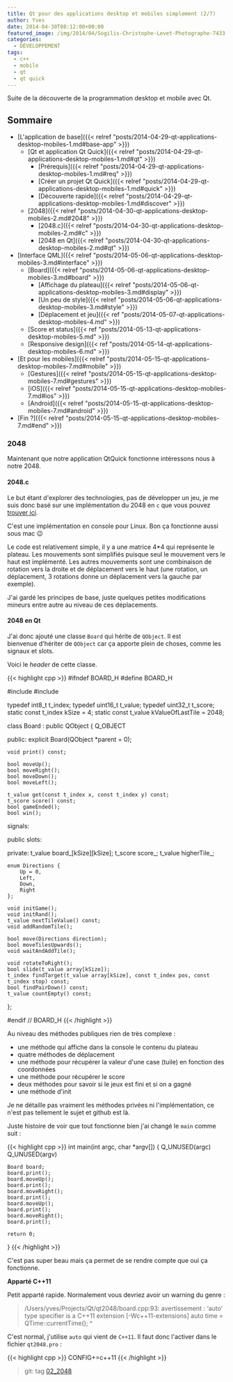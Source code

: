 ```yaml
---
title: Qt pour des applications desktop et mobiles simplement (2/7)
author: Yves
date: 2014-04-30T08:12:00+00:00
featured_image: /img/2014/04/Sogilis-Christophe-Levet-Photographe-7433.jpg
categories:
  - DÉVELOPPEMENT
tags:
  - c++
  - mobile
  - qt
  - qt quick
---
```


Suite de la découverte de la programmation desktop et mobile avec Qt.

## Sommaire

- [L'application de base]({{< relref "posts/2014-04-29-qt-applications-desktop-mobiles-1.md#base-app" >}})
  - [Qt et application Qt Quick]({{< relref "posts/2014-04-29-qt-applications-desktop-mobiles-1.md#qt" >}})
    - [Prérequis]({{< relref "posts/2014-04-29-qt-applications-desktop-mobiles-1.md#req" >}})
    - [Créer un projet Qt Quick]({{< relref "posts/2014-04-29-qt-applications-desktop-mobiles-1.md#quick" >}})
    - [Découverte rapide]({{< relref "posts/2014-04-29-qt-applications-desktop-mobiles-1.md#discover" >}})
  - [2048]({{< relref "posts/2014-04-30-qt-applications-desktop-mobiles-2.md#2048" >}})
    - [2048.c]({{< relref "posts/2014-04-30-qt-applications-desktop-mobiles-2.md#c" >}})
    - [2048 en Qt]({{< relref "posts/2014-04-30-qt-applications-desktop-mobiles-2.md#qt" >}})
- [Interface QML]({{< relref "posts/2014-05-06-qt-applications-desktop-mobiles-3.md#interface" >}})
  - [Board]({{< relref "posts/2014-05-06-qt-applications-desktop-mobiles-3.md#board" >}})
    - [Affichage du plateau]({{< relref "posts/2014-05-06-qt-applications-desktop-mobiles-3.md#display" >}})
    - [Un peu de style]({{< relref "posts/2014-05-06-qt-applications-desktop-mobiles-3.md#style" >}})
    - [Déplacement et jeu]({{< ref "posts/2014-05-07-qt-applications-desktop-mobiles-4.md" >}})
  - [Score et status]({{< ref "posts/2014-05-13-qt-applications-desktop-mobiles-5.md" >}})
  - [Responsive design]({{< ref "posts/2014-05-14-qt-applications-desktop-mobiles-6.md" >}})
- [Et pour les mobiles]({{< relref "posts/2014-05-15-qt-applications-desktop-mobiles-7.md#mobile" >}})
  - [Gestures]({{< relref "posts/2014-05-15-qt-applications-desktop-mobiles-7.md#gestures" >}})
  - [iOS]({{< relref "posts/2014-05-15-qt-applications-desktop-mobiles-7.md#ios" >}})
  - [Android]({{< relref "posts/2014-05-15-qt-applications-desktop-mobiles-7.md#android" >}})
- [Fin ?]({{< relref "posts/2014-05-15-qt-applications-desktop-mobiles-7.md#end" >}})

### 2048 <a id="2048"></a>

Maintenant que notre application QtQuick fonctionne intéressons nous à notre 2048.

#### 2048.c <a id="c"></a>

Le but étant d'explorer des technologies, pas de développer un jeu, je me suis donc basé sur une implémentation du 2048 en `c` que vous pouvez [trouver ici](https://github.com/mevdschee/2048.c).

C'est une implémentation en console pour Linux. Bon ça fonctionne aussi sous mac 😉

Le code est relativement simple, il y a une matrice 4*4 qui représente le plateau. Les mouvements sont simplifiés puisque seul le mouvement vers le haut est implémenté. Les autres mouvements sont une combinaison de rotation vers la droite et de déplacement vers le haut (une rotation, un déplacement, 3 rotations donne un déplacement vers la gauche par exemple).

J'ai gardé les principes de base, juste quelques petites modifications mineurs entre autre au niveau de ces déplacements.

#### 2048 en Qt <a id="qt"></a>

J'ai donc ajouté une classe `Board` qui hérite de `QObject`. Il est bienvenue d'hériter de `QObject` car ça apporte plein de choses, comme les signaux et slots.

Voici le _header_ de cette classe.

{{< highlight cpp >}}
#ifndef BOARD_H
#define BOARD_H

#include <QObject>
#include <QStringList>

typedef int8_t t_index;
typedef uint16_t t_value;
typedef uint32_t t_score;
static const t_index kSize = 4;
static const t_value kValueOfLastTile = 2048;

class Board : public QObject {
    Q_OBJECT

public:
    explicit Board(QObject *parent = 0);

    void print() const;

    bool moveUp();
    bool moveRight();
    bool moveDown();
    bool moveLeft();

    t_value get(const t_index x, const t_index y) const;
    t_score score() const;
    bool gameEnded();
    bool win();

signals:

public slots:

private:
    t_value board_[kSize][kSize];
    t_score score_;
    t_value higherTile_;

    enum Directions {
        Up = 0,
        Left,
        Down,
        Right
    };

    void initGame();
    void initRand();
    t_value nextTileValue() const;
    void addRandomTile();

    bool move(Directions direction);
    bool moveTilesUpwards();
    void waitAndAddTile();

    void rotateToRight();
    bool slide(t_value array[kSize]);
    t_index findTarget(t_value array[kSize], const t_index pos, const t_index stop) const;
    bool findPairDown() const;
    t_value countEmpty() const;
};

#endif // BOARD_H
{{< /highlight >}}

Au niveau des méthodes publiques rien de très complexe :

- une méthode qui affiche dans la console le contenu du plateau
- quatre méthodes de déplacement
- une méthode pour récupérer la valeur d'une case (tuile) en fonction des coordonnées
- une méthode pour récupérer le score
- deux méthodes pour savoir si le jeux est fini et si on a gagné
- une méthode d'init

Je ne détaille pas vraiment les méthodes privées ni l'implémentation, ce n'est pas tellement le sujet et github est là.

Juste histoire de voir que tout fonctionne bien j'ai changé le `main` comme suit :

{{< highlight cpp >}}
int main(int argc, char *argv[])
{
    Q_UNUSED(argc)
    Q_UNUSED(argv)

    Board board;
    board.print();
    board.moveUp();
    board.print();
    board.moveRight();
    board.print();
    board.moveUp();
    board.print();
    board.moveRight();
    board.print();

    return 0;
}
{{< /highlight >}}

C'est pas super beau mais ça permet de se rendre compte que oui ça fonctionne.

**Apparté C++11**

Petit apparté rapide. Normalement vous devriez avoir un warning du genre :

> /Users/yves/Projects/Qt/qt2048/board.cpp:93: avertissement : ‘auto’ type specifier is a C++11 extension [-Wc++11-extensions] auto time = QTime::currentTime(); ^

C'est normal, j'utilise `auto` qui vient de `C++11`. Il faut donc l'activer dans le fichier `qt2048.pro` :

{{< highlight cpp >}}
CONFIG+=c++11
{{< /highlight >}}

> git: tag [02_2048](https://github.com/sogilis/qt2048/tree/O2_2048)
